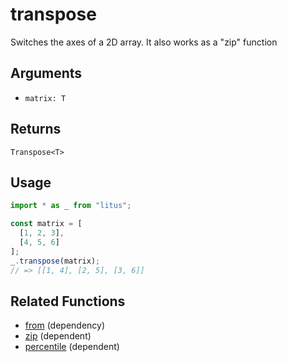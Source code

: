 # transpose

Switches the axes of a 2D array. It also works as a "zip" function

## Arguments

- `matrix: T`

## Returns

`Transpose<T>`

## Usage

```ts
import * as _ from "litus";

const matrix = [
  [1, 2, 3],
  [4, 5, 6]
];
_.transpose(matrix);
// => [[1, 4], [2, 5], [3, 6]]
```

## Related Functions

- [from](from.md) (dependency)
- [zip](zip.md) (dependent)
- [percentile](../math/percentile.md) (dependent)

